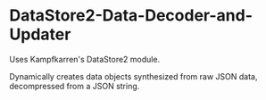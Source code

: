# DataStore2-Data-Decoder-and-Updater
Uses Kampfkarren's DataStore2 module.

Dynamically creates data objects synthesized from raw JSON data, decompressed from a JSON string.

